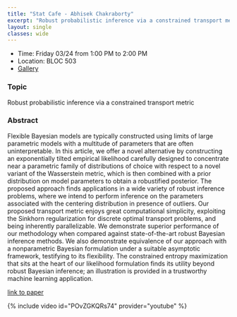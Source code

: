 ```yaml
---
title: "Stat Cafe - Abhisek Chakraborty"
excerpt: "Robust probabilistic inference via a constrained transport metric"
layout: single
classes: wide
---
```


- Time: Friday 03/24 from 1:00 PM to 2:00 PM
- Location: BLOC 503
- [Gallery](/StatCafe/2023-03-24-gallery/)

### Topic

Robust probabilistic inference via a constrained transport metric

### Abstract

Flexible Bayesian models are typically constructed using limits of large parametric models with a multitude of parameters that are often uninterpretable. In this article, we offer a novel alternative by constructing an exponentially tilted empirical likelihood carefully designed to concentrate near a parametric family of distributions of choice with respect to a novel variant of the Wasserstein metric, which is then combined with a prior distribution on model parameters to obtain a robustified posterior. The proposed approach finds applications in a wide variety of robust inference problems, where we intend to perform inference on the parameters associated with the centering distribution in presence of outliers. Our proposed transport metric enjoys great computational simplicity, exploiting the Sinkhorn regularization for discrete optimal transport problems, and being inherently parallelizable. We demonstrate superior performance of our methodology when compared against state-of-the-art robust Bayesian inference methods. We also demonstrate equivalence of our approach with a nonparametric Bayesian formulation under a suitable asymptotic framework, testifying to its flexibility. The constrained entropy maximization that sits at the heart of our likelihood formulation finds its utility beyond robust Bayesian inference; an illustration is provided in a trustworthy machine learning application.

[link to paper](https://arxiv.org/abs/2303.10085)

{% include video id="POvZGKQRs74" provider="youtube" %}
